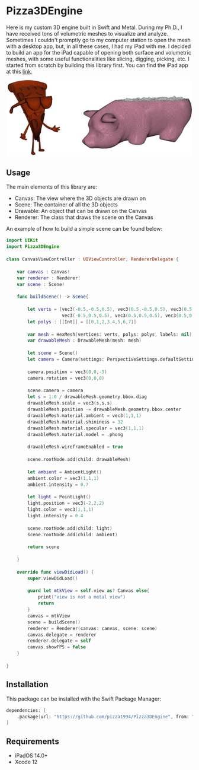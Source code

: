 # Pizza3DEngine

Here is my custom 3D engine built in Swift and Metal. 
During my Ph.D., I have received tons of volumetric meshes to visualize and analyze. Sometimes I couldn't promptly go to my computer station to open the mesh with a desktop app, but, in all these cases, I had my iPad with me. I decided to build an app for the iPad capable of opening both surface and volumetric meshes, with some useful functionalities like slicing, digging, picking, etc. I started from scratch by building this library first. You can find the iPad app at this [link](https://linktoapp).

<p align="center"><img src="teaser.png"></p>

## Usage

The main elements of this library are:

- Canvas:   The view where the 3D objects are drawn on
- Scene:    The container of all the 3D objects
- Drawable: An object that can be drawn on the Canvas
- Renderer: The class that draws the scene on the Canvas

An example of how to build a simple scene can be found below:

``` swift
import UIKit
import Pizza3DEngine

class CanvasViewController : UIViewController, RendererDelegate {
    
    var canvas : Canvas!
    var renderer : Renderer!
    var scene : Scene!

    func buildScene() -> Scene{

        let verts = [vec3(-0.5,-0.5,0.5), vec3(0.5,-0.5,0.5), vec3(0.5,-0.5,-0.5), vec3(-0.5,-0.5,-0.5),
                     vec3(-0.5,0.5,0.5), vec3(0.5,0.5,0.5), vec3(0.5,0.5,-0.5), vec3(-0.5,0.5,-0.5)]
        let polys : [[Int]] = [[0,1,2,3,4,5,6,7]]
        
        var mesh = HexMesh(vertices: verts, polys: polys, labels: nil)
        var drawableMesh : DrawableMesh(mesh: mesh)

        let scene = Scene()
        let camera = Camera(settings: PerspectiveSettings.defaultSettings())

        camera.position = vec3(0,0,-3)
        camera.rotation = vec3(0,0,0)
        
        scene.camera = camera
        let s = 1.0 / drawableMesh.geometry.bbox.diag
        drawableMesh.scale = vec3(s,s,s)
        drawableMesh.position -= drawableMesh.geometry.bbox.center
        drawableMesh.material.ambient = vec3(1,1,1)
        drawableMesh.material.shininess = 32
        drawableMesh.material.specular = vec3(1,1,1)
        drawableMesh.material.model = .phong

        drawableMesh.wireframeEnabled = true
        
        scene.rootNode.add(child: drawableMesh)
        
        let ambient = AmbientLight()
        ambient.color = vec3(1,1,1)
        ambient.intensity = 0.7
        
        let light = PointLight()
        light.position = vec3(-2,2,2)
        light.color = vec3(1,1,1)
        light.intensity = 0.4

        scene.rootNode.add(child: light)        
        scene.rootNode.add(child: ambient)

        return scene

    }

    override func viewDidLoad() {
        super.viewDidLoad()
        
        guard let mtkView = self.view as? Canvas else{
            print("view is not a metal view")
            return
        }
        canvas = mtkView
        scene = buildScene()
        renderer = Renderer(canvas: canvas, scene: scene)
        canvas.delegate = renderer
        renderer.delegate = self
        canvas.showFPS = false
    }

}

```

## Installation

This package can be installed with the Swift Package Manager:

``` swift
dependencies: [
    .package(url: "https://github.com/pizza1994/Pizza3DEngine", from: "1.0.1")
]
```

## Requirements

- iPadOS 14.0+
- Xcode 12



